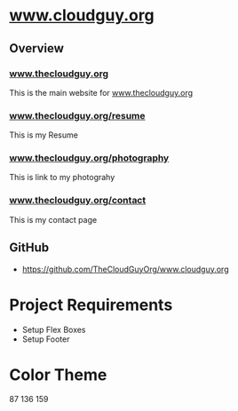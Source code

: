 # www.cloudguy.org

## Overview
### www.thecloudguy.org
This is the main website for www.thecloudguy.org

### www.thecloudguy.org/resume
This is my Resume

### www.thecloudguy.org/photography
This is link to my photograhy

### www.thecloudguy.org/contact
This is my contact page


## GitHub
- https://github.com/TheCloudGuyOrg/www.cloudguy.org


# Project Requirements
- Setup Flex Boxes
- Setup Footer

# Color Theme
87 136 159




